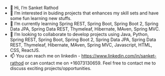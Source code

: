 - 👋 Hi, I’m Sanket Rathod
- 👀 I’m interested in buiding projects that enhances my skill sets and have some fun learning new stuffs.
- 🌱 I’m currently learning Spring REST, Spring Boot, Spring Boot 2, Spring Data JPA, Spring Data REST, Thymeleaf, Hibernate, MAven, Spring MVC.
- 💞️ I’m looking to collaborate to develop projects using Java, Python, Spring REST, Spring Boot, Spring Boot 2, Spring Data JPA, Spring Data REST, Thymeleaf, Hibernate, MAven, Spring MVC, Javascript, HTML, CSS, ReactJS.
- 📫 You can reach me on linkedin - https://www.linkedin.com/in/sanket-rathod  or can contact me on +16073130659. Feel free to contact me to discuss exciting projects/opportunities.

<!---
Sanket-Rathod/Sanket-Rathod is a ✨ special ✨ repository because its `README.md` (this file) appears on your GitHub profile.
You can click the Preview link to take a look at your changes.
--->

